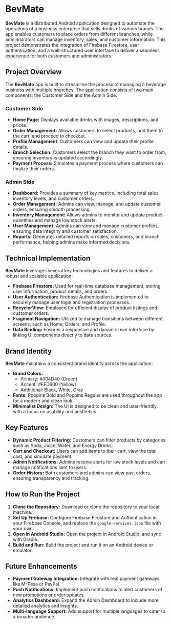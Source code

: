 # BevMate

**BevMate** is a distributed Android application designed to automate the operations of a business enterprise that sells drinks of various brands. The app enables customers to place orders from different branches, while administrators can manage inventory, sales, and customer information. This project demonstrates the integration of Firebase Firestore, user authentication, and a well-structured user interface to deliver a seamless experience for both customers and administrators.

## Project Overview

The **BevMate** app is built to streamline the process of managing a beverage business with multiple branches. The application consists of two main components: the Customer Side and the Admin Side.

### **Customer Side**
- **Home Page:** Displays available drinks with images, descriptions, and prices.
- **Order Management:** Allows customers to select products, add them to the cart, and proceed to checkout.
- **Profile Management:** Customers can view and update their profile details.
- **Branch Selection:** Customers select the branch they want to order from, ensuring inventory is updated accordingly.
- **Payment Process:** Simulates a payment process where customers can finalize their orders.

### **Admin Side**
- **Dashboard:** Provides a summary of key metrics, including total sales, inventory levels, and customer orders.
- **Order Management:** Admins can view, manage, and update customer orders, ensuring smooth processing.
- **Inventory Management:** Allows admins to monitor and update product quantities and manage low stock alerts.
- **User Management:** Admins can view and manage customer profiles, ensuring data integrity and customer satisfaction.
- **Reports:** Generates detailed reports on sales, customers, and branch performance, helping admins make informed decisions.

## Technical Implementation

**BevMate** leverages several key technologies and features to deliver a robust and scalable application:

- **Firebase Firestore:** Used for real-time database management, storing user information, product details, and orders.
- **User Authentication:** Firebase Authentication is implemented to securely manage user login and registration processes.
- **RecyclerView:** Employed for efficient display of product listings and customer orders.
- **Fragment Navigation:** Utilized to manage transitions between different screens, such as Home, Orders, and Profile.
- **Data Binding:** Ensures a responsive and dynamic user interface by linking UI components directly to data sources.

## Brand Identity

**BevMate** maintains a consistent brand identity across the application:
- **Brand Colors:** 
  - Primary: #004D40 (Green)
  - Accent: #FFD600 (Yellow)
  - Additional: Black, White, Gray
- **Fonts:** Poppins Bold and Poppins Regular are used throughout the app for a modern and clean look.
- **Minimalist Design:** The UI is designed to be clean and user-friendly, with a focus on usability and aesthetics.

## Key Features

- **Dynamic Product Filtering:** Customers can filter products by categories such as Soda, Juice, Water, and Energy Drinks.
- **Cart and Checkout:** Users can add items to their cart, view the total cost, and simulate payment.
- **Admin Notifications:** Admins receive alerts for low stock levels and can manage notifications sent to users.
- **Order History:** Both customers and admins can view past orders, ensuring transparency and tracking.

## How to Run the Project

1. **Clone the Repository:** Download or clone the repository to your local machine.
2. **Set Up Firebase:** Configure Firebase Firestore and Authentication in your Firebase Console, and replace the `google-services.json` file with your own.
3. **Open in Android Studio:** Open the project in Android Studio, and sync with Gradle.
4. **Build and Run:** Build the project and run it on an Android device or emulator.

## Future Enhancements

- **Payment Gateway Integration:** Integrate with real payment gateways like M-Pesa or PayPal.
- **Push Notifications:** Implement push notifications to alert customers of new promotions or order updates.
- **Analytics Dashboard:** Expand the Admin Dashboard to include more detailed analytics and insights.
- **Multi-language Support:** Add support for multiple languages to cater to a broader audience.


